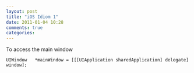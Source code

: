 ```yaml
---
layout: post
title: "iOS Idiom 1"
date: 2011-01-04 10:28
comments: true
categories: 
---
```


To access the main window


```UIWindow   *mainWindow = [[[UIApplication sharedApplication] delegate] window];```

